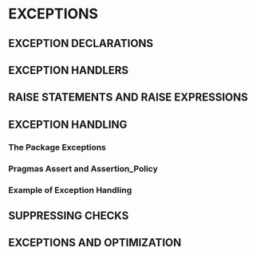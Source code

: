 # EXCEPTIONS
## EXCEPTION DECLARATIONS
## EXCEPTION HANDLERS
## RAISE STATEMENTS AND RAISE EXPRESSIONS
## EXCEPTION HANDLING
### The Package Exceptions
### Pragmas Assert and Assertion_Policy
### Example of Exception Handling
## SUPPRESSING CHECKS
## EXCEPTIONS AND OPTIMIZATION
